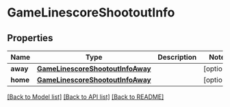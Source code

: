 # GameLinescoreShootoutInfo

## Properties
Name | Type | Description | Notes
------------ | ------------- | ------------- | -------------
**away** | [**GameLinescoreShootoutInfoAway**](GameLinescoreShootoutInfoAway.md) |  | [optional] 
**home** | [**GameLinescoreShootoutInfoAway**](GameLinescoreShootoutInfoAway.md) |  | [optional] 

[[Back to Model list]](../README.md#documentation-for-models) [[Back to API list]](../README.md#documentation-for-api-endpoints) [[Back to README]](../README.md)


